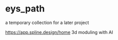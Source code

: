 # eys_path
a temporary collection for a later project

https://app.spline.design/home 3d moduling with AI

